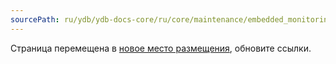 ```yaml
---
sourcePath: ru/ydb/ydb-docs-core/ru/core/maintenance/embedded_monitoring/overview.md
---
```

Страница перемещена в [новое место размещения](index.md), обновите ссылки.